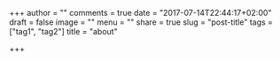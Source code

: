 +++
author = ""
comments = true
date = "2017-07-14T22:44:17+02:00"
draft = false
image = ""
menu = ""
share = true
slug = "post-title"
tags = ["tag1", "tag2"]
title = "about"

+++

